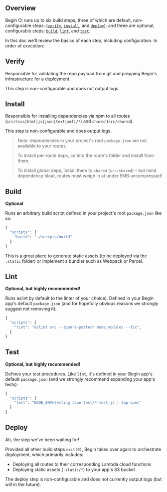 ## Overview

Begin CI runs up to six build steps, three of which are default, non-configurable steps: ([`verify`](#verify), [`install`](#install), and [`deploy`](#deploy)); and three are optional, configurable steps: [`build`](#build), [`lint`](#lint), and [`test`](#test).

In this doc we'll review the basics of each step, including configuration. In order of execution:


## Verify

Responsible for validating the repo payload from git and prepping Begin's infrastructure for a deployment.

This step is non-configurable and does not output logs.


## Install

Responsible for installing dependencies via npm to all routes (`src/(css|html|js|json|text|xml)/*`) and `shared` (`src/shared`).

This step is non-configurable and does output logs.

> Note: dependencies in your project's root `package.json` are not available to your routes.
>
> To install per-route deps, cd into the route's folder and install from there.
>
> To install global deps, install them to `shared` (`src/shared`) – but mind dependency bloat, routes must weigh in at under 5MB uncompressed!


## Build

**Optional**

Runs an arbitrary build script defined in your project's root `package.json` like so:

```js
{
  "scripts": {
    "build": "./scripts/build"
  }
}
```

This is a great place to generate static assets (to be deployed via the `.static` folder) or implement a bundler such as Webpack or Parcel.


## Lint

**Optional, but highly recommended!**

Runs eslint by default (o the linter of your choice). Defined in your Begin app's default `package.json` (and for hopefully obvious reasons we strongly suggest not removing it):

```js
{
  "scripts": {
    "lint": "eslint src --ignore-pattern node_modules --fix",
  }
}
```


## Test 

**Optional, but highly recommended!**

Defines your test procedures. Like `lint`, it's defined in your Begin app's default `package.json` (and we strongly recommend expanding your app's tests):


```js
{
  "scripts": {
    "test": "NODE_ENV=testing tape test/*-test.js | tap-spec"
  }
}
```


## Deploy

Ah, the step we've been waiting for!

Provided all other build steps `exit(0)`, Begin takes over again to orchestrate deployment, which primarily includes:
- Deploying all routes to their corresponding Lambda cloud functions
- Deploying static assets (`.static/*`) to your app's S3 bucket

The deploy step is non-configurable and does not currently output logs (but will in the future).
